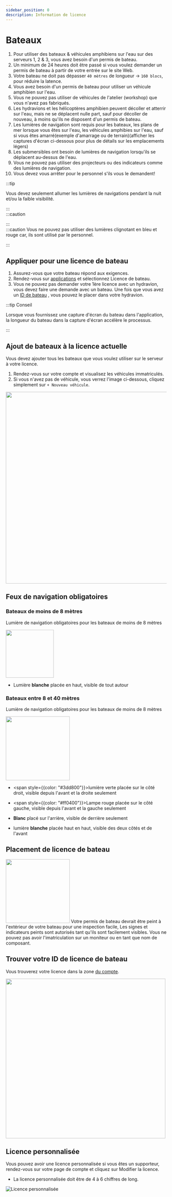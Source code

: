 ```yaml
---
sidebar_position: 0
description: Information de licence
---
```


# Bateaux

1. Pour utiliser des bateaux & véhicules amphibiens sur l'eau sur des serveurs 1, 2 & 3, vous avez besoin d'un permis de bateau.
2. Un minimum de 24 heures doit être passé si vous voulez demander un permis de bateau à partir de votre entrée sur le site Web.
3. Votre bateau ne doit pas dépasser `40 mètres` de longueur -> `160 blocs`, pour réduire la latence.
4. Vous avez besoin d'un permis de bateau pour utiliser un véhicule amphibien sur l'eau.
5. Vous ne pouvez pas utiliser de véhicules de l'atelier (workshop) que vous n'avez pas fabriqués.
6. Les hydravions et les hélicoptères amphibien peuvent décoller et atterrir sur l'eau, mais ne se déplacent nulle part, sauf pour décoller de nouveau, à moins qu'ils ne disposent d'un permis de bateau.
7. Les lumières de navigation sont requis pour les bateaux, les plans de mer lorsque vous êtes sur l'eau, les véhicules amphibies sur l'eau, sauf si vous êtes amarré(exemple d'amarrage ou de terrain)(afficher les captures d'écran ci-dessous pour plus de détails sur les emplacements légers)
8. Les submersibles ont besoin de lumières de navigation lorsqu'ils se déplacent au-dessus de l'eau.
9. Vous ne pouvez pas utiliser des projecteurs ou des indicateurs comme des lumières de navigation.
10. Vous devez vous arrêter pour le personnel s'ils vous le demandent!


:::tip

Vous devez seulement allumer les lumières de navigations pendant la nuit et/ou la faible visibilité.

:::  
:::caution

:::  
:::caution Vous ne pouvez pas utiliser des lumières clignotant en bleu et rouge car, ils sont utilisé par le personnel.

:::

## Appliquer pour une licence de bateau

1. Assurez-vous que votre bateau répond aux exigences.
2. Rendez-vous sur [applications](https://trickys.gg/applications/new) et sélectionnez Licence de bateau.
3. Vous ne pouvez pas demander votre 1ère licence avec un hydravion, vous devez faire une demande avec un bateau. Une fois que vous avez un [ID de bateau](/docs/stormworks/boats#boat-license-placement) , vous pouvez le placer dans votre hydravion.

:::tip Conseil

Lorsque vous fournissez une capture d'écran du bateau dans l'application, la longueur du bateau dans la capture d'écran accélère le processus.

:::

## Ajout de bateaux à la licence actuelle

Vous devez ajouter tous les bateaux que vous voulez utiliser sur le serveur à votre licence.

1. Rendez-vous sur votre compte [](https://trickys.gg/account) et visualisez les véhicules immatriculés.
2. Si vous n'avez pas de véhicule, vous verrez l'image ci-dessous, cliquez simplement sur `+ Nouveau véhicule`.

<img src="/img/boats/boatsaddingtocurrentlicense.png" width="600px" />

## Feux de navigation obligatoires


### Bateaux de moins de 8 mètres

Lumière de navigation obligatoires pour les bateaux de moins de 8 mètres

  <div class="flex-vcenter">
      <img src="/img/boats/tsboatnav2.png" width="150px" style={{margin: "0 32px"}} />
    <div>

- Lumière **blanche** placée en haut, visible de tout autour

</div>
</div>

### Bateaux entre 8 et 40 mètres
Lumière de navigation obligatoires pour les bateaux de moins de 8 mètres

  <div class="flex-vcenter">
    <img src="/img/boats/tsboatnav1.png" width="200px"/>
    <div>

- <span style={{color: "#3dd800"}}>lumière verte</span> placée sur le côté droit, visible depuis l'avant et la droite seulement
- <span style={{color: "#ff0400"}}>Lampe rouge</span> placée sur le côté gauche, visible depuis l'avant et la gauche seulement
- **Blanc** placé sur l'arrière, visible de derrière seulement
- lumière **blanche** placée haut en haut, visible des deux côtés et de l'avant


  </div>
  </div>

## Placement de licence de bateau

  <div class="flex-vcenter">
    <img src="/img/boats/tsboatid1.png" width="200px"/>
    Votre permis de bateau devrait être peint à l'extérieur de votre bateau pour une inspection facile, Les signes et indicateurs peints sont autorisés tant qu'ils sont facilement visibles. Vous ne pouvez pas avoir l'imatriculation sur un moniteur ou en tant que nom de composant.
  </div>

## Trouver votre ID de licence de bateau
Vous trouverez votre licence dans la zone [du compte](https://trickys.gg/account).

<img src="/img/boats/tslicensesview.png" width="500" />

## Licence personnalisée

Vous pouvez avoir une licence personnalisée si vous êtes un supporteur, rendez-vous sur votre page de compte et cliquez sur Modifier la licence.

- La licence personnalisée doit être de 4 à 6 chiffres de long.

![Licence personnalisée](/img/boats/tsblcustomlicense.png)